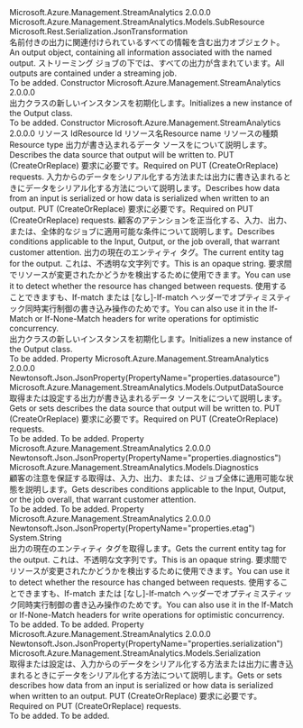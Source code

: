<Type Name="Output" FullName="Microsoft.Azure.Management.StreamAnalytics.Models.Output">
  <TypeSignature Language="C#" Value="public class Output : Microsoft.Azure.Management.StreamAnalytics.Models.SubResource" />
  <TypeSignature Language="ILAsm" Value=".class public auto ansi beforefieldinit Output extends Microsoft.Azure.Management.StreamAnalytics.Models.SubResource" />
  <TypeSignature Language="DocId" Value="T:Microsoft.Azure.Management.StreamAnalytics.Models.Output" />
  <TypeSignature Language="VB.NET" Value="Public Class Output&#xA;Inherits SubResource" />
  <TypeSignature Language="F#" Value="type Output = class&#xA;    inherit SubResource" />
  <AssemblyInfo>
    <AssemblyName>Microsoft.Azure.Management.StreamAnalytics</AssemblyName>
    <AssemblyVersion>2.0.0.0</AssemblyVersion>
  </AssemblyInfo>
  <Base>
    <BaseTypeName>Microsoft.Azure.Management.StreamAnalytics.Models.SubResource</BaseTypeName>
  </Base>
  <Interfaces />
  <Attributes>
    <Attribute>
      <AttributeName>Microsoft.Rest.Serialization.JsonTransformation</AttributeName>
    </Attribute>
  </Attributes>
  <Docs>
    <summary>
            <span data-ttu-id="3bbe2-101">名前付きの出力に関連付けられているすべての情報を含む出力オブジェクト。</span><span class="sxs-lookup"><span data-stu-id="3bbe2-101">An output object, containing all information associated with the named output.</span></span> <span data-ttu-id="3bbe2-102">ストリーミング ジョブの下では、すべての出力が含まれています。</span><span class="sxs-lookup"><span data-stu-id="3bbe2-102">All outputs are contained under a streaming job.</span></span>
            </summary>
    <remarks>To be added.</remarks>
  </Docs>
  <Members>
    <Member MemberName=".ctor">
      <MemberSignature Language="C#" Value="public Output ();" />
      <MemberSignature Language="ILAsm" Value=".method public hidebysig specialname rtspecialname instance void .ctor() cil managed" />
      <MemberSignature Language="DocId" Value="M:Microsoft.Azure.Management.StreamAnalytics.Models.Output.#ctor" />
      <MemberSignature Language="VB.NET" Value="Public Sub New ()" />
      <MemberType>Constructor</MemberType>
      <AssemblyInfo>
        <AssemblyName>Microsoft.Azure.Management.StreamAnalytics</AssemblyName>
        <AssemblyVersion>2.0.0.0</AssemblyVersion>
      </AssemblyInfo>
      <Parameters />
      <Docs>
        <summary>
            <span data-ttu-id="3bbe2-103">出力クラスの新しいインスタンスを初期化します。</span><span class="sxs-lookup"><span data-stu-id="3bbe2-103">Initializes a new instance of the Output class.</span></span>
            </summary>
        <remarks>To be added.</remarks>
      </Docs>
    </Member>
    <Member MemberName=".ctor">
      <MemberSignature Language="C#" Value="public Output (string id = null, string name = null, string type = null, Microsoft.Azure.Management.StreamAnalytics.Models.OutputDataSource datasource = null, Microsoft.Azure.Management.StreamAnalytics.Models.Serialization serialization = null, Microsoft.Azure.Management.StreamAnalytics.Models.Diagnostics diagnostics = null, string etag = null);" />
      <MemberSignature Language="ILAsm" Value=".method public hidebysig specialname rtspecialname instance void .ctor(string id, string name, string type, class Microsoft.Azure.Management.StreamAnalytics.Models.OutputDataSource datasource, class Microsoft.Azure.Management.StreamAnalytics.Models.Serialization serialization, class Microsoft.Azure.Management.StreamAnalytics.Models.Diagnostics diagnostics, string etag) cil managed" />
      <MemberSignature Language="DocId" Value="M:Microsoft.Azure.Management.StreamAnalytics.Models.Output.#ctor(System.String,System.String,System.String,Microsoft.Azure.Management.StreamAnalytics.Models.OutputDataSource,Microsoft.Azure.Management.StreamAnalytics.Models.Serialization,Microsoft.Azure.Management.StreamAnalytics.Models.Diagnostics,System.String)" />
      <MemberSignature Language="F#" Value="new Microsoft.Azure.Management.StreamAnalytics.Models.Output : string * string * string * Microsoft.Azure.Management.StreamAnalytics.Models.OutputDataSource * Microsoft.Azure.Management.StreamAnalytics.Models.Serialization * Microsoft.Azure.Management.StreamAnalytics.Models.Diagnostics * string -&gt; Microsoft.Azure.Management.StreamAnalytics.Models.Output" Usage="new Microsoft.Azure.Management.StreamAnalytics.Models.Output (id, name, type, datasource, serialization, diagnostics, etag)" />
      <MemberType>Constructor</MemberType>
      <AssemblyInfo>
        <AssemblyName>Microsoft.Azure.Management.StreamAnalytics</AssemblyName>
        <AssemblyVersion>2.0.0.0</AssemblyVersion>
      </AssemblyInfo>
      <Parameters>
        <Parameter Name="id" Type="System.String" />
        <Parameter Name="name" Type="System.String" />
        <Parameter Name="type" Type="System.String" />
        <Parameter Name="datasource" Type="Microsoft.Azure.Management.StreamAnalytics.Models.OutputDataSource" />
        <Parameter Name="serialization" Type="Microsoft.Azure.Management.StreamAnalytics.Models.Serialization" />
        <Parameter Name="diagnostics" Type="Microsoft.Azure.Management.StreamAnalytics.Models.Diagnostics" />
        <Parameter Name="etag" Type="System.String" />
      </Parameters>
      <Docs>
        <param name="id"><span data-ttu-id="3bbe2-104">リソース Id</span><span class="sxs-lookup"><span data-stu-id="3bbe2-104">Resource Id</span></span></param>
        <param name="name"><span data-ttu-id="3bbe2-105">リソース名</span><span class="sxs-lookup"><span data-stu-id="3bbe2-105">Resource name</span></span></param>
        <param name="type"><span data-ttu-id="3bbe2-106">リソースの種類</span><span class="sxs-lookup"><span data-stu-id="3bbe2-106">Resource type</span></span></param>
        <param name="datasource"><span data-ttu-id="3bbe2-107">出力が書き込まれるデータ ソースをについて説明します。</span><span class="sxs-lookup"><span data-stu-id="3bbe2-107">Describes the data source that output will be written to.</span></span> <span data-ttu-id="3bbe2-108">PUT (CreateOrReplace) 要求に必要です。</span><span class="sxs-lookup"><span data-stu-id="3bbe2-108">Required on PUT (CreateOrReplace) requests.</span></span></param>
        <param name="serialization"><span data-ttu-id="3bbe2-109">入力からのデータをシリアル化する方法または出力に書き込まれるときにデータをシリアル化する方法について説明します。</span><span class="sxs-lookup"><span data-stu-id="3bbe2-109">Describes how data from an input is serialized or how data is serialized when written to an output.</span></span>
            <span data-ttu-id="3bbe2-110">PUT (CreateOrReplace) 要求に必要です。</span><span class="sxs-lookup"><span data-stu-id="3bbe2-110">Required on PUT (CreateOrReplace) requests.</span></span></param>
        <param name="diagnostics"><span data-ttu-id="3bbe2-111">顧客のアテンションを正当化する、入力、出力、または、全体的なジョブに適用可能な条件について説明します。</span><span class="sxs-lookup"><span data-stu-id="3bbe2-111">Describes conditions applicable to the Input, Output, or the job overall, that warrant customer attention.</span></span></param>
        <param name="etag"><span data-ttu-id="3bbe2-112">出力の現在のエンティティ タグ。</span><span class="sxs-lookup"><span data-stu-id="3bbe2-112">The current entity tag for the output.</span></span> <span data-ttu-id="3bbe2-113">これは、不透明な文字列です。</span><span class="sxs-lookup"><span data-stu-id="3bbe2-113">This is an opaque string.</span></span> <span data-ttu-id="3bbe2-114">要求間でリソースが変更されたかどうかを検出するために使用できます。</span><span class="sxs-lookup"><span data-stu-id="3bbe2-114">You can use it to detect whether the resource has changed between requests.</span></span> <span data-ttu-id="3bbe2-115">使用することできますも、If-match または [なし]-If-match ヘッダーでオプティミスティック同時実行制御の書き込み操作のためです。</span><span class="sxs-lookup"><span data-stu-id="3bbe2-115">You can also use it in the If-Match or If-None-Match headers for write operations for optimistic concurrency.</span></span></param>
        <summary>
            <span data-ttu-id="3bbe2-116">出力クラスの新しいインスタンスを初期化します。</span><span class="sxs-lookup"><span data-stu-id="3bbe2-116">Initializes a new instance of the Output class.</span></span>
            </summary>
        <remarks>To be added.</remarks>
      </Docs>
    </Member>
    <Member MemberName="Datasource">
      <MemberSignature Language="C#" Value="public Microsoft.Azure.Management.StreamAnalytics.Models.OutputDataSource Datasource { get; set; }" />
      <MemberSignature Language="ILAsm" Value=".property instance class Microsoft.Azure.Management.StreamAnalytics.Models.OutputDataSource Datasource" />
      <MemberSignature Language="DocId" Value="P:Microsoft.Azure.Management.StreamAnalytics.Models.Output.Datasource" />
      <MemberSignature Language="VB.NET" Value="Public Property Datasource As OutputDataSource" />
      <MemberSignature Language="F#" Value="member this.Datasource : Microsoft.Azure.Management.StreamAnalytics.Models.OutputDataSource with get, set" Usage="Microsoft.Azure.Management.StreamAnalytics.Models.Output.Datasource" />
      <MemberType>Property</MemberType>
      <AssemblyInfo>
        <AssemblyName>Microsoft.Azure.Management.StreamAnalytics</AssemblyName>
        <AssemblyVersion>2.0.0.0</AssemblyVersion>
      </AssemblyInfo>
      <Attributes>
        <Attribute>
          <AttributeName>Newtonsoft.Json.JsonProperty(PropertyName="properties.datasource")</AttributeName>
        </Attribute>
      </Attributes>
      <ReturnValue>
        <ReturnType>Microsoft.Azure.Management.StreamAnalytics.Models.OutputDataSource</ReturnType>
      </ReturnValue>
      <Docs>
        <summary>
            <span data-ttu-id="3bbe2-117">取得または設定する出力が書き込まれるデータ ソースをについて説明します。</span><span class="sxs-lookup"><span data-stu-id="3bbe2-117">Gets or sets describes the data source that output will be written to.</span></span> <span data-ttu-id="3bbe2-118">PUT (CreateOrReplace) 要求に必要です。</span><span class="sxs-lookup"><span data-stu-id="3bbe2-118">Required on PUT (CreateOrReplace) requests.</span></span>
            </summary>
        <value>To be added.</value>
        <remarks>To be added.</remarks>
      </Docs>
    </Member>
    <Member MemberName="Diagnostics">
      <MemberSignature Language="C#" Value="public Microsoft.Azure.Management.StreamAnalytics.Models.Diagnostics Diagnostics { get; }" />
      <MemberSignature Language="ILAsm" Value=".property instance class Microsoft.Azure.Management.StreamAnalytics.Models.Diagnostics Diagnostics" />
      <MemberSignature Language="DocId" Value="P:Microsoft.Azure.Management.StreamAnalytics.Models.Output.Diagnostics" />
      <MemberSignature Language="VB.NET" Value="Public ReadOnly Property Diagnostics As Diagnostics" />
      <MemberSignature Language="F#" Value="member this.Diagnostics : Microsoft.Azure.Management.StreamAnalytics.Models.Diagnostics" Usage="Microsoft.Azure.Management.StreamAnalytics.Models.Output.Diagnostics" />
      <MemberType>Property</MemberType>
      <AssemblyInfo>
        <AssemblyName>Microsoft.Azure.Management.StreamAnalytics</AssemblyName>
        <AssemblyVersion>2.0.0.0</AssemblyVersion>
      </AssemblyInfo>
      <Attributes>
        <Attribute>
          <AttributeName>Newtonsoft.Json.JsonProperty(PropertyName="properties.diagnostics")</AttributeName>
        </Attribute>
      </Attributes>
      <ReturnValue>
        <ReturnType>Microsoft.Azure.Management.StreamAnalytics.Models.Diagnostics</ReturnType>
      </ReturnValue>
      <Docs>
        <summary>
            <span data-ttu-id="3bbe2-119">顧客の注意を保証する取得は、入力、出力、または、ジョブ全体に適用可能な状態を説明します。</span><span class="sxs-lookup"><span data-stu-id="3bbe2-119">Gets describes conditions applicable to the Input, Output, or the job overall, that warrant customer attention.</span></span>
            </summary>
        <value>To be added.</value>
        <remarks>To be added.</remarks>
      </Docs>
    </Member>
    <Member MemberName="Etag">
      <MemberSignature Language="C#" Value="public string Etag { get; }" />
      <MemberSignature Language="ILAsm" Value=".property instance string Etag" />
      <MemberSignature Language="DocId" Value="P:Microsoft.Azure.Management.StreamAnalytics.Models.Output.Etag" />
      <MemberSignature Language="VB.NET" Value="Public ReadOnly Property Etag As String" />
      <MemberSignature Language="F#" Value="member this.Etag : string" Usage="Microsoft.Azure.Management.StreamAnalytics.Models.Output.Etag" />
      <MemberType>Property</MemberType>
      <AssemblyInfo>
        <AssemblyName>Microsoft.Azure.Management.StreamAnalytics</AssemblyName>
        <AssemblyVersion>2.0.0.0</AssemblyVersion>
      </AssemblyInfo>
      <Attributes>
        <Attribute>
          <AttributeName>Newtonsoft.Json.JsonProperty(PropertyName="properties.etag")</AttributeName>
        </Attribute>
      </Attributes>
      <ReturnValue>
        <ReturnType>System.String</ReturnType>
      </ReturnValue>
      <Docs>
        <summary>
            <span data-ttu-id="3bbe2-120">出力の現在のエンティティ タグを取得します。</span><span class="sxs-lookup"><span data-stu-id="3bbe2-120">Gets the current entity tag for the output.</span></span> <span data-ttu-id="3bbe2-121">これは、不透明な文字列です。</span><span class="sxs-lookup"><span data-stu-id="3bbe2-121">This is an opaque string.</span></span> <span data-ttu-id="3bbe2-122">要求間でリソースが変更されたかどうかを検出するために使用できます。</span><span class="sxs-lookup"><span data-stu-id="3bbe2-122">You can use it to detect whether the resource has changed between requests.</span></span> <span data-ttu-id="3bbe2-123">使用することできますも、If-match または [なし]-If-match ヘッダーでオプティミスティック同時実行制御の書き込み操作のためです。</span><span class="sxs-lookup"><span data-stu-id="3bbe2-123">You can also use it in the If-Match or If-None-Match headers for write operations for optimistic concurrency.</span></span>
            </summary>
        <value>To be added.</value>
        <remarks>To be added.</remarks>
      </Docs>
    </Member>
    <Member MemberName="Serialization">
      <MemberSignature Language="C#" Value="public Microsoft.Azure.Management.StreamAnalytics.Models.Serialization Serialization { get; set; }" />
      <MemberSignature Language="ILAsm" Value=".property instance class Microsoft.Azure.Management.StreamAnalytics.Models.Serialization Serialization" />
      <MemberSignature Language="DocId" Value="P:Microsoft.Azure.Management.StreamAnalytics.Models.Output.Serialization" />
      <MemberSignature Language="VB.NET" Value="Public Property Serialization As Serialization" />
      <MemberSignature Language="F#" Value="member this.Serialization : Microsoft.Azure.Management.StreamAnalytics.Models.Serialization with get, set" Usage="Microsoft.Azure.Management.StreamAnalytics.Models.Output.Serialization" />
      <MemberType>Property</MemberType>
      <AssemblyInfo>
        <AssemblyName>Microsoft.Azure.Management.StreamAnalytics</AssemblyName>
        <AssemblyVersion>2.0.0.0</AssemblyVersion>
      </AssemblyInfo>
      <Attributes>
        <Attribute>
          <AttributeName>Newtonsoft.Json.JsonProperty(PropertyName="properties.serialization")</AttributeName>
        </Attribute>
      </Attributes>
      <ReturnValue>
        <ReturnType>Microsoft.Azure.Management.StreamAnalytics.Models.Serialization</ReturnType>
      </ReturnValue>
      <Docs>
        <summary>
            <span data-ttu-id="3bbe2-124">取得または設定は、入力からのデータをシリアル化する方法または出力に書き込まれるときにデータをシリアル化する方法について説明します。</span><span class="sxs-lookup"><span data-stu-id="3bbe2-124">Gets or sets describes how data from an input is serialized or how data is serialized when written to an output.</span></span> <span data-ttu-id="3bbe2-125">PUT (CreateOrReplace) 要求に必要です。</span><span class="sxs-lookup"><span data-stu-id="3bbe2-125">Required on PUT (CreateOrReplace) requests.</span></span>
            </summary>
        <value>To be added.</value>
        <remarks>To be added.</remarks>
      </Docs>
    </Member>
  </Members>
</Type>